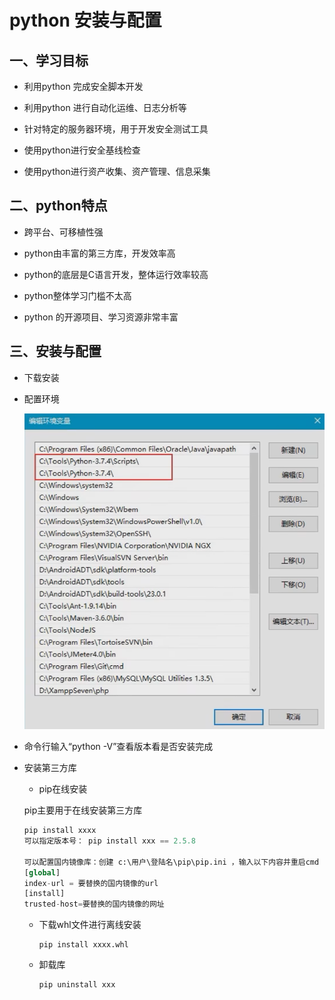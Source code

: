 # python 安装与配置

## 一、学习目标

- 利用python 完成安全脚本开发

- 利用python 进行自动化运维、日志分析等

- 针对特定的服务器环境，用于开发安全测试工具

- 使用python进行安全基线检查

- 使用python进行资产收集、资产管理、信息采集

## 二、python特点

- 跨平台、可移植性强

- python由丰富的第三方库，开发效率高
- python的底层是C语言开发，整体运行效率较高
- python整体学习门槛不太高
- python 的开源项目、学习资源非常丰富

## 三、安装与配置

- 下载安装

- 配置环境

  ![](../../picture/BfiNucJa5YGEdh1.png)

- 命令行输入“python -V”查看版本看是否安装完成

- 安装第三方库

  - pip在线安装 

  pip主要用于在线安装第三方库

  ```python
  pip install xxxx
  可以指定版本号： pip install xxx == 2.5.8
  
  可以配置国内镜像库：创建 c:\用户\登陆名\pip\pip.ini ，输入以下内容并重启cmd
  [global]
  index-url = 要替换的国内镜像的url
  [install]
  trusted-host=要替换的国内镜像的网址
  ```

  - 下载whl文件进行离线安装

    ```
    pip install xxxx.whl
    ```

  - 卸载库

    ```
    pip uninstall xxx
    ```